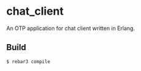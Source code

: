 chat_client
=====

An OTP application for chat client written in Erlang.

Build
-----

    $ rebar3 compile
